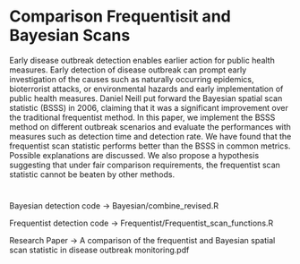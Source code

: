 # Comparison Frequentisit and Bayesian Scans
 
Early disease outbreak detection enables earlier action for public health measures. Early detection of disease outbreak can prompt early investigation of the causes such as naturally occurring epidemics, bioterrorist attacks, or environmental hazards and early implementation of public health measures. Daniel Neill put forward the Bayesian spatial scan statistic (BSSS) in 2006, claiming that it was a significant improvement over the traditional frequentist method. In this paper, we implement the BSSS method on different outbreak scenarios and evaluate the performances with measures such as detection time and detection rate. We have found that the frequentist scan statistic  performs better than the BSSS in common metrics. Possible explanations are discussed. We also propose a hypothesis suggesting that under fair comparison requirements, the frequentist scan statistic cannot be beaten by other methods.

# 
Bayesian detection code -> Bayesian/combine_revised.R 

Frequentist detection code -> Frequentist/Frequentist_scan_functions.R

Research Paper -> A comparison of the frequentist and Bayesian spatial scan statistic in disease outbreak monitoring.pdf
